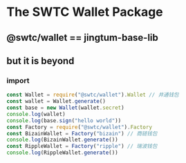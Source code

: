 # The SWTC Wallet Package

## @swtc/wallet == jingtum-base-lib

## but it is beyond

### import

```javascript
const Wallet = require("@swtc/wallet").Wallet // 井通钱包
const wallet = Wallet.generate()
const base = new Wallet(wallet.secret)
console.log(wallet)
console.log(base.sign("hello world"))
const Factory = require("@swtc/wallet").Factory
const BizainWallet = Factory("bizain") // 商链钱包
console.log(BizainWallet.generate())
const RippleWallet = Factory("ripple") // 瑞波钱包
console.log(RippleWallet.generate())
```
